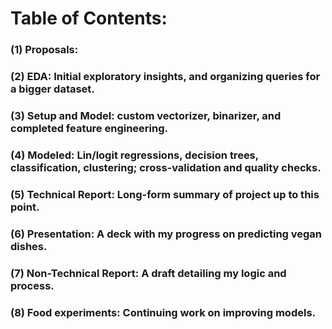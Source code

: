 # Table of Contents:

### (1) Proposals:
### (2) EDA: Initial exploratory insights, and organizing queries for a bigger dataset.
### (3) Setup and Model: custom vectorizer, binarizer, and completed feature engineering.
### (4) Modeled: Lin/logit regressions, decision trees, classification, clustering; cross-validation and quality checks.
### (5) Technical Report: Long-form summary of project up to this point.
### (6) Presentation: A deck with my progress on predicting vegan dishes.
### (7) Non-Technical Report: A draft detailing my logic and process.
### (8) Food experiments: Continuing work on improving models.
